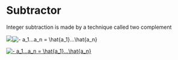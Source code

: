 # Subtractor

Integer subtraction is made by a technique called two complement

<img src="https://www.codecogs.com/eqnedit.php?latex=-&space;a_1...a_n&space;=&space;\hat{a_1}...\hat{a_n}" target="_blank"><img src="https://latex.codecogs.com/gif.latex?-&space;a_1...a_n&space;=&space;\hat{a_1}...\hat{a_n}" title="- a_1...a_n = \hat{a_1}...\hat{a_n}" /> 

<a href="https://www.codecogs.com/eqnedit.php?latex=-&space;a_1...a_n&space;=&space;\hat{a_1}...\hat{a_n}" target="_blank"><img src="https://latex.codecogs.com/gif.latex?-&space;a_1...a_n&space;=&space;\hat{a_1}...\hat{a_n}" title="- a_1...a_n = \hat{a_1}...\hat{a_n}" /></a>
